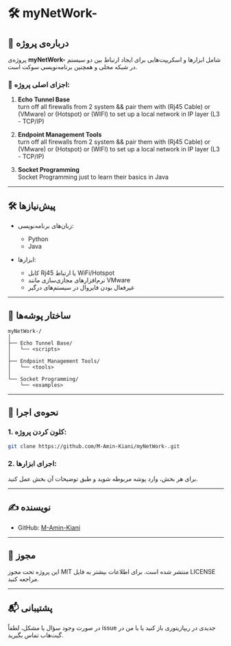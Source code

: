 
# 🛠️ myNetWork-

## 📌 درباره‌ی پروژه

پروژه‌ی **myNetWork-** شامل ابزارها و اسکریپت‌هایی برای ایجاد ارتباط بین دو سیستم در شبکه محلی و همچنین برنامه‌نویسی سوکت است.

### 🧩 اجزای اصلی پروژه:

1. **Echo Tunnel Base**  
  turn off all firewalls from 2 system && pair them with (Rj45 Cable) or (VMware) or (Hotspot) or (WIFI) to set up a local network in IP layer (L3 - TCP/IP)

2. **Endpoint Management Tools**  
  turn off all firewalls from 2 system && pair them with (Rj45 Cable) or (VMware) or (Hotspot) or (WIFI) to set up a local network in IP layer (L3 - TCP/IP)
   
4. **Socket Programming**  
  Socket Programming just to learn their basics in Java

---

## 🛠️ پیش‌نیازها

- زبان‌های برنامه‌نویسی:
  - Python
  - Java

- ابزارها:
  - کابل Rj45 یا ارتباط WiFi/Hotspot
  - نرم‌افزارهای مجازی‌سازی مانند VMware
  - غیرفعال بودن فایروال در سیستم‌های درگیر

---

## 📂 ساختار پوشه‌ها

```
myNetWork-/
│
├── Echo Tunnel Base/
│   └── <scripts>
│
├── Endpoint Management Tools/
│   └── <tools>
│
└── Socket Programming/
    └── <examples>
```

---

## 🚀 نحوه‌ی اجرا

### 1. کلون کردن پروژه:
```bash
git clone https://github.com/M-Amin-Kiani/myNetWork-.git
```

### 2. اجرای ابزارها:
برای هر بخش، وارد پوشه مربوطه شوید و طبق توضیحات آن بخش عمل کنید.

---

## ✍️ نویسنده

- GitHub: [M-Amin-Kiani](https://github.com/M-Amin-Kiani)

---

## 📄 مجوز

این پروژه تحت مجوز MIT منتشر شده است. برای اطلاعات بیشتر به فایل LICENSE مراجعه کنید.

---

## 📬 پشتیبانی

در صورت وجود سؤال یا مشکل، لطفاً issue جدیدی در ریپازیتوری باز کنید یا با من در گیت‌هاب تماس بگیرید.
